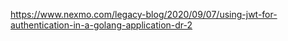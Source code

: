 https://www.nexmo.com/legacy-blog/2020/09/07/using-jwt-for-authentication-in-a-golang-application-dr-2